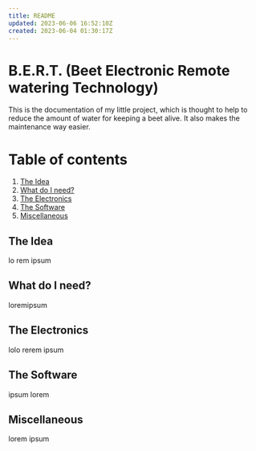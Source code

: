 ```yaml
---
title: README
updated: 2023-06-06 16:52:10Z
created: 2023-06-04 01:30:17Z
---
```


# B.E.R.T. (Beet Electronic Remote watering Technology)

This is the documentation of my little project, which is thought to help to reduce the amount of water for keeping a beet alive. It also makes the maintenance way easier.

# Table of contents
1. [The Idea](#idea)
2. [What do I need?](#needs)
3. [The Electronics](#electronics)
4. [The Software](#software)
5. [Miscellaneous](#miscellaneous)

## The Idea<a name="idea"></a>
lo rem ipsum

## What do I need? <a name="needs"></a>
loremipsum

## The Electronics <a name="Electronics"></a>
lolo rerem ipsum

## The Software  <a name="Software"></a>
ipsum lorem

## Miscellaneous  <a name="miscellaneous"></a>
lorem ipsum